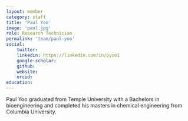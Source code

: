 ```yaml
---
layout: member
category: staff
title: 'Paul Yoo'
image: 'paul.jpg'
role: Research Technician
permalink: 'team/paul-yoo'
social:
    twitter: 
    linkedin: https://linkedin.com/in/pyoo1
    google-scholar: 
    github:
    website:
    orcid:
education:
---
```


Paul Yoo graduated from Temple University with a Bachelors in bioengineering and completed his masters in chemical engineering from Columbia University.